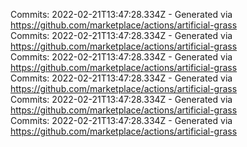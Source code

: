 Commits: 2022-02-21T13:47:28.334Z - Generated via https://github.com/marketplace/actions/artificial-grass
<br>
Commits: 2022-02-21T13:47:28.334Z - Generated via https://github.com/marketplace/actions/artificial-grass
<br>
Commits: 2022-02-21T13:47:28.334Z - Generated via https://github.com/marketplace/actions/artificial-grass
<br>
Commits: 2022-02-21T13:47:28.334Z - Generated via https://github.com/marketplace/actions/artificial-grass
<br>
Commits: 2022-02-21T13:47:28.334Z - Generated via https://github.com/marketplace/actions/artificial-grass
<br>
Commits: 2022-02-21T13:47:28.334Z - Generated via https://github.com/marketplace/actions/artificial-grass
<br>
